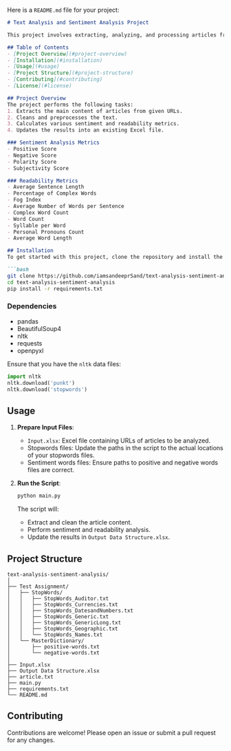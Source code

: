 Here is a `README.md` file for your project:

```markdown
# Text Analysis and Sentiment Analysis Project

This project involves extracting, analyzing, and processing articles from provided URLs. It performs sentiment analysis, readability metrics calculation, and updates the results to an Excel file.

## Table of Contents
- [Project Overview](#project-overview)
- [Installation](#installation)
- [Usage](#usage)
- [Project Structure](#project-structure)
- [Contributing](#contributing)
- [License](#license)

## Project Overview
The project performs the following tasks:
1. Extracts the main content of articles from given URLs.
2. Cleans and preprocesses the text.
3. Calculates various sentiment and readability metrics.
4. Updates the results into an existing Excel file.

### Sentiment Analysis Metrics
- Positive Score
- Negative Score
- Polarity Score
- Subjectivity Score

### Readability Metrics
- Average Sentence Length
- Percentage of Complex Words
- Fog Index
- Average Number of Words per Sentence
- Complex Word Count
- Word Count
- Syllable per Word
- Personal Pronouns Count
- Average Word Length

## Installation
To get started with this project, clone the repository and install the required dependencies:

```bash
git clone https://github.com/iamsandeeprSand/text-analysis-sentiment-analysis.git
cd text-analysis-sentiment-analysis
pip install -r requirements.txt
```

### Dependencies
- pandas
- BeautifulSoup4
- nltk
- requests
- openpyxl

Ensure that you have the `nltk` data files:

```python
import nltk
nltk.download('punkt')
nltk.download('stopwords')
```

## Usage
1. **Prepare Input Files**:
   - `Input.xlsx`: Excel file containing URLs of articles to be analyzed.
   - Stopwords files: Update the paths in the script to the actual locations of your stopwords files.
   - Sentiment words files: Ensure paths to positive and negative words files are correct.

2. **Run the Script**:
   ```bash
   python main.py
   ```

   The script will:
   - Extract and clean the article content.
   - Perform sentiment and readability analysis.
   - Update the results in `Output Data Structure.xlsx`.

## Project Structure
```
text-analysis-sentiment-analysis/
│
├── Test Assignment/
│   ├── StopWords/
│   │   ├── StopWords_Auditor.txt
│   │   ├── StopWords_Currencies.txt
│   │   ├── StopWords_DatesandNumbers.txt
│   │   ├── StopWords_Generic.txt
│   │   ├── StopWords_GenericLong.txt
│   │   ├── StopWords_Geographic.txt
│   │   └── StopWords_Names.txt
│   └── MasterDictionary/
│       ├── positive-words.txt
│       └── negative-words.txt
│
├── Input.xlsx
├── Output Data Structure.xlsx
├── article.txt
├── main.py
├── requirements.txt
└── README.md
```

## Contributing
Contributions are welcome! Please open an issue or submit a pull request for any changes.
